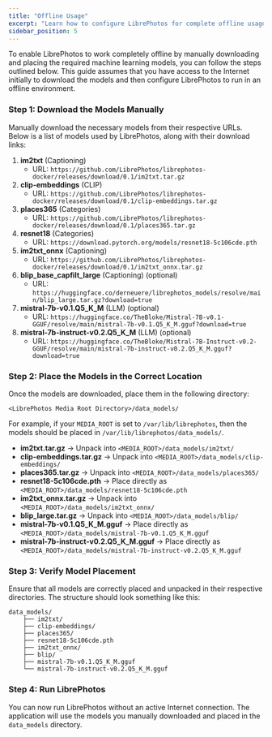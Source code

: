 ```yaml
---
title: "Offline Usage"
excerpt: "Learn how to configure LibrePhotos for complete offline usage by manually downloading and placing the required machine learning models. This guide provides step-by-step instructions to ensure your LibrePhotos installation functions seamlessly without an Internet connection."
sidebar_position: 5
---
```


To enable LibrePhotos to work completely offline by manually downloading and placing the required machine learning models, you can follow the steps outlined below. This guide assumes that you have access to the Internet initially to download the models and then configure LibrePhotos to run in an offline environment.

### Step 1: Download the Models Manually

Manually download the necessary models from their respective URLs. Below is a list of models used by LibrePhotos, along with their download links:

1. **im2txt** (Captioning)
   - URL: `https://github.com/LibrePhotos/librephotos-docker/releases/download/0.1/im2txt.tar.gz`
2. **clip-embeddings** (CLIP)
   - URL: `https://github.com/LibrePhotos/librephotos-docker/releases/download/0.1/clip-embeddings.tar.gz`
3. **places365** (Categories)
   - URL: `https://github.com/LibrePhotos/librephotos-docker/releases/download/0.1/places365.tar.gz`
4. **resnet18** (Categories)
   - URL: `https://download.pytorch.org/models/resnet18-5c106cde.pth`
5. **im2txt_onnx** (Captioning)
   - URL: `https://github.com/LibrePhotos/librephotos-docker/releases/download/0.1/im2txt_onnx.tar.gz`
6. **blip_base_capfilt_large** (Captioning) (optional)
   - URL: `https://huggingface.co/derneuere/librephotos_models/resolve/main/blip_large.tar.gz?download=true`
7. **mistral-7b-v0.1.Q5_K_M** (LLM) (optional)
   - URL: `https://huggingface.co/TheBloke/Mistral-7B-v0.1-GGUF/resolve/main/mistral-7b-v0.1.Q5_K_M.gguf?download=true`
8. **mistral-7b-instruct-v0.2.Q5_K_M** (LLM) (optional)
   - URL: `https://huggingface.co/TheBloke/Mistral-7B-Instruct-v0.2-GGUF/resolve/main/mistral-7b-instruct-v0.2.Q5_K_M.gguf?download=true`

### Step 2: Place the Models in the Correct Location

Once the models are downloaded, place them in the following directory:

```
<LibrePhotos Media Root Directory>/data_models/
```

For example, if your `MEDIA_ROOT` is set to `/var/lib/librephotos`, then the models should be placed in `/var/lib/librephotos/data_models/`.

- **im2txt.tar.gz** -> Unpack into `<MEDIA_ROOT>/data_models/im2txt/`
- **clip-embeddings.tar.gz** -> Unpack into `<MEDIA_ROOT>/data_models/clip-embeddings/`
- **places365.tar.gz** -> Unpack into `<MEDIA_ROOT>/data_models/places365/`
- **resnet18-5c106cde.pth** -> Place directly as `<MEDIA_ROOT>/data_models/resnet18-5c106cde.pth`
- **im2txt_onnx.tar.gz** -> Unpack into `<MEDIA_ROOT>/data_models/im2txt_onnx/`
- **blip_large.tar.gz** -> Unpack into `<MEDIA_ROOT>/data_models/blip/`
- **mistral-7b-v0.1.Q5_K_M.gguf** -> Place directly as `<MEDIA_ROOT>/data_models/mistral-7b-v0.1.Q5_K_M.gguf`
- **mistral-7b-instruct-v0.2.Q5_K_M.gguf** -> Place directly as `<MEDIA_ROOT>/data_models/mistral-7b-instruct-v0.2.Q5_K_M.gguf`

### Step 3: Verify Model Placement

Ensure that all models are correctly placed and unpacked in their respective directories. The structure should look something like this:

```
data_models/
    ├── im2txt/
    ├── clip-embeddings/
    ├── places365/
    ├── resnet18-5c106cde.pth
    ├── im2txt_onnx/
    ├── blip/
    ├── mistral-7b-v0.1.Q5_K_M.gguf
    └── mistral-7b-instruct-v0.2.Q5_K_M.gguf
```

### Step 4: Run LibrePhotos

You can now run LibrePhotos without an active Internet connection. The application will use the models you manually downloaded and placed in the `data_models` directory.
